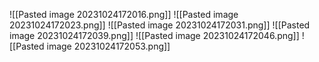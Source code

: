 ![[Pasted image 20231024172016.png]]
![[Pasted image 20231024172023.png]]
![[Pasted image 20231024172031.png]]
![[Pasted image 20231024172039.png]]
![[Pasted image 20231024172046.png]]
![[Pasted image 20231024172053.png]]